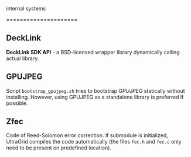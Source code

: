 internal systems 

=====================

DeckLink
--------
**DeckLink SDK API** - a BSD-licensed wrapper library dynamically calling
actual library.

GPUJPEG
-------
Script `bootstrap_gpujpeg.sh` tries to bootstrap _GPUJPEG_ statically without
installing. However, using GPUJPEG as a standalone library is preferred if possible.

Zfec
----
Code of Reed-Solomon error correction. If submodule is initialized, UltraGrid
compiles the code automatically (the files `fec.h` and `fec.c` only need to be
present on predefined location).

